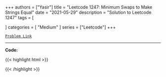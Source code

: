 
+++
authors = ["Yasir"]
title = "Leetcode 1247: Minimum Swaps to Make Strings Equal"
date = "2021-05-29"
description = "Solution to Leetcode 1247"
tags = [
    
]
categories = [
    "Medium"
]
series = ["Leetcode"]
+++



[`Problem Link`](https://leetcode.com/problems/minimum-swaps-to-make-strings-equal/description/)

---

**Code:**

{{< highlight html >}}

{{< /highlight >}}

